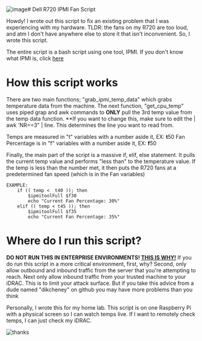 ![image](https://github.com/user-attachments/assets/3a02de2d-e626-4c00-bcc7-b3e44649fb8d)# Dell R720 IPMI Fan Script

Howdy! I wrote out this script to fix an existing problem that I was experiencing with my hardware. TLDR: the fans on my R720 are too loud, and atm I don't have anywhere else to store it that isn't inconvenient. 
So, I wrote this script.

The entire script is a bash script using one tool, IPMI. If you don't know what IPMI is, click [here](https://en.wikipedia.org/wiki/Intelligent_Platform_Management_Interface)

# How this script works

There are two main functions; "grab_ipmi_temp_data" which grabs temperature data from the machine. The next function, "get_cpu_temp" uses piped grap and awk commands to **ONLY** pull the 3rd temp value from the temp data function. **If you want to change this, make sure to edit the | awk 'NR==3" | line. This determines the line you want to read from. 

Temps are measured in "t" variables with a number aside it, EX: **t**50
Fan Percentage is in "f" variables with a number aside it, EX: **f**50

Finally, the main part of the script is a massive if, elif, else statement. It pulls the current temp value and performs "less than" to the temperature value. If the temp is less than the number met, it then puts the R720 fans at a predetermined fan speed (which is in the Fan variables)

```
EXAMPLE:
	if (( temp <  t40 )); then
		$ipmitoolFull $f30
		echo "Current Fan Percentage: 30%"
	elif (( temp < t45 )); then
		$ipmitoolFull $f35
		echo "Current Fan Percentage: 35%"
```
# Where do I run this script?
**DO NOT RUN THIS IN ENTERPRISE ENVIRONMENTS! [THIS IS WHY!](https://www.rapid7.com/blog/post/2013/07/02/a-penetration-testers-guide-to-ipmi/)**
If you do run this script in a more critical environment, first, why? Second, only allow outbound and inbound traffic from the server that you're attempting to reach. Next only allow inbound traffic from your trusted machine to your iDRAC. This is to limit your attack surface. But if you take this advice from a dude named "dikcheney" on github you may have more problems than you think

Personally, I wrote this for my home lab. This script is on one Raspberry Pi with a physical screen so I can watch temps live. If I want to remotely check temps, I can just check my iDRAC. 

![thanks](https://github.com/user-attachments/assets/a93fcd9c-dd5a-49d8-b2e4-12ba635061e9)
